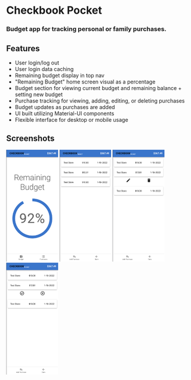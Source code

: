 # Checkbook Pocket

### Budget app for tracking personal or family purchases. 

## Features
- User login/log out
- User login data caching 
- Remaining budget display in top nav
- "Remaining Budget" home screen visual as a percentage 
- Budget section for viewing current budget and remaining balance + setting new budget
- Purchase tracking for viewing, adding, editing, or deleting purchases
- Budget updates as purchases are added
- UI built utilizing Material-UI components
- Flexible interface for desktop or mobile usage

## Screenshots
<img src='src/assets/Home.png' height='300' />
<img src='src/assets/Purchases.png' height='300' />
<img src='src/assets/ItemOptions.png' height='300' />
<img src='src/assets/DeleteConfirm.png' height='300' />
